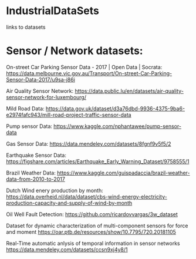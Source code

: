 # IndustrialDataSets
links to datasets

# Sensor / Network datasets:

On-street Car Parking Sensor Data - 2017 | Open Data | Socrata: https://data.melbourne.vic.gov.au/Transport/On-street-Car-Parking-Sensor-Data-2017/u9sa-j86i

Air Quality Sensor Network: https://data.public.lu/en/datasets/air-quality-sensor-network-for-luxembourg/

Mild Road Data: https://data.gov.uk/dataset/d3a76dbd-9936-4375-9ba6-e2974fafc943/mill-road-project-traffic-sensor-data

Pump sensor Data: https://www.kaggle.com/nphantawee/pump-sensor-data

Gas Sensor Data: https://data.mendeley.com/datasets/8fgnf9v5f5/2

Earthquake Sensor Data: https://figshare.com/articles/Earthquake_Early_Warning_Dataset/9758555/1

Brazil Weather Data: https://www.kaggle.com/guispadaccia/brazil-weather-data-from-2010-to-2017

Dutch Wind enery production by month: https://data.overheid.nl/data/dataset/cbs-wind-energy-electricity-production-capacity-and-supply-of-wind-by-month

Oil Well Fault Detection: https://github.com/ricardovvargas/3w_dataset

Dataset for dynamic characterization of multi-component sensors for force and moment https://oar.ptb.de/resources/show/10.7795/720.20181105

Real-Time automatic anlysis of temporal information in sensor networks https://data.mendeley.com/datasets/ccsn9xj4y8/1